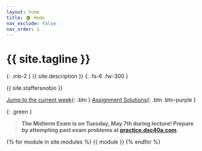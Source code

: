 ```yaml
---
layout: home
title: 🏠 Home
nav_exclude: false
nav_order: 1
---
```


# {{ site.tagline }}

{: .mb-2 }
{{ site.description }}
{: .fs-6 .fw-300 }

{{ site.staffersnobio }}

[Jump to the current week](#week-5-multiple-linear-regression-feature-engineering-br-small-read-a-href-resources-notes-notes-chapter-1-pdf-page-16-note-1-pages-16-17-a-small){: .btn } [Assignment Solutions](https://edstem.org/us/courses/57667/discussion/4730099){: .btn .btn-purple }


{: .green }
> **The Midterm Exam is on Tuesday, May 7th during lecture! Prepare by attempting past exam problems at [practice.dsc40a.com](https://practice.dsc40a.com).**

{% for module in site.modules %}
{{ module }}
{% endfor %}

